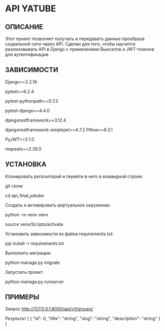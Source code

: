 # API YATUBE

ОПИСАНИЕ
---

Этот проект позволяет получать и передавать данные прообраза социальной сети через API. Сделан для того, чтобы научится реализовывать API в Django с применением Вьюсетов и JWT-токенов для аутентификации. 

ЗАВИСИМОСТИ
---
Django==2.2.16

pytest==6.2.4

pytest-pythonpath==0.7.3

pytest-django==4.4.0

djangorestframework==3.12.4

djangorestframework-simplejwt==4.7.2
Pillow==8.3.1

PyJWT==2.1.0

requests==2.26.0

УСТАНОВКА
---

Клонировать репозиторий и перейти в него в командной строке:

git clone

cd api_final_yatube

Cоздать и активировать виртуальное окружение:

python -m venv venv

source venv/Scripts/activate

Установить зависимости из файла requirements.txt:

pip install -r requirements.txt

Выполнить миграции:

python manage.py migrate

Запустить проект:

python manage.py runserver

ПРИМЕРЫ
---

Запрос
http://127.0.0.1:8000/api/v1/groups/

Результат
[
  {
    "id": 0,
    "title": "string",
    "slug": "string",
    "description": "string"
  }
]

